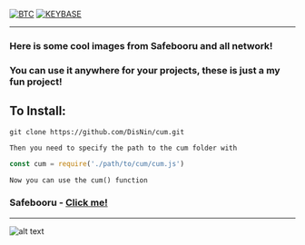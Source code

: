 [![BTC](https://img.shields.io/badge/btc-donate-red?color=f08b16&logo=bitcoin)](https://www.blockchain.com/btc/address/bc1q7jzctmsqy88kdr7qw8dzyyr0d36776dx8mnau2)
[![KEYBASE](https://img.shields.io/badge/KEYBASE-d1snIn-blue)](http://keybase.io/d1snln)

***

### Неre is some cool images from Safebooru and all network!
### You can use it anywhere for your projects, these is just a my fun project!

## To Install:

`git clone https://github.com/DisNin/cum.git`

`Then you need to specify the path to the cum folder with`

```javascript
const cum = require('./path/to/cum/cum.js')
```
```
Now you can use the cum() function
```

### Safebooru - [Click me!](https://safebooru.org)

***

![alt text](https://safebooru.org//samples/3083/sample_303d80fbdca7d70241c8bbbbb58472d20b39e476.jpg?3209579?raw=true)
